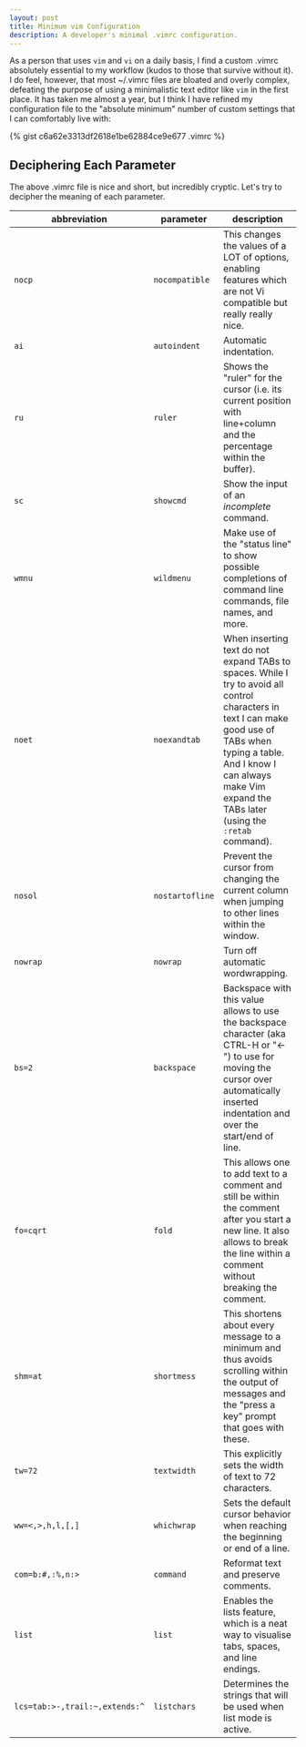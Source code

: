 ```yaml
---
layout: post
title: Minimum vim Configuration
description: A developer's minimal .vimrc configuration.
---
```


As a person that uses `vim` and `vi` on a daily basis, I find a custom .vimrc 
absolutely essential to my workflow (kudos to those that survive without it). 
I do feel, however, that most ~/.vimrc files are bloated and overly complex, 
defeating the purpose of using a minimalistic text editor like `vim` in the 
first place. It has taken me almost a year, but I think I have refined my 
configuration file to the "absolute minimum" number of custom settings that I 
can comfortably live with:

{% gist c6a62e3313df2618e1be62884ce9e677 .vimrc %}

Deciphering Each Parameter
--------------------------

The above .vimrc file is nice and short, but incredibly cryptic. Let's try to
decipher the meaning of each parameter.

|abbreviation                |parameter    |description               |
|----------------------------|-------------|--------------------------|
|`nocp`|`nocompatible`|This changes the values of a LOT of options, enabling features which are not Vi compatible but really really nice.|
|`ai`|`autoindent`|Automatic indentation.|
|`ru`|`ruler`|Shows the "ruler" for the cursor (i.e. its current position with line+column and the percentage within the buffer).|
|`sc`|`showcmd`|Show the input of an *incomplete* command.|
|`wmnu`|`wildmenu`|Make use of the "status line" to show possible completions of command line commands, file names, and more.|
|`noet`|`noexandtab`|When inserting text do not expand TABs to spaces. While I try to avoid all control characters in text I can make good use of TABs when typing a table. And I know I can always make Vim expand the TABs later (using the `:retab` command).|
|`nosol`|`nostartofline`|Prevent the cursor from changing the current column when jumping to other lines within the window.|
|`nowrap`|`nowrap`|Turn off automatic wordwrapping.|
|`bs=2`|`backspace`|Backspace with this value allows to use the backspace character (aka CTRL-H or "<-") to use for moving the cursor over automatically inserted indentation and over the start/end of line.|
|`fo=cqrt`|`fold`|This allows one to add text to a comment and still be within the comment after you start a new line. It also allows to break the line within a comment without breaking the comment.|
|`shm=at`|`shortmess`|This shortens about every message to a minimum and thus avoids scrolling within the output of messages and the "press a key" prompt that goes with these.|
|`tw=72`|`textwidth`|This explicitly sets the width of text to 72 characters.|
|`ww=<,>,h,l,[,]`|`whichwrap`|Sets the default cursor behavior when reaching the beginning or end of a line.|
|`com=b:#,:%,n:>`|`command`|Reformat text and preserve comments.|
|`list`|`list`|Enables the lists feature, which is a neat way to visualise tabs, spaces, and line endings.|
|`lcs=tab:>-,trail:~,extends:^`|`listchars`|Determines the strings that will be used when list mode is active.|
